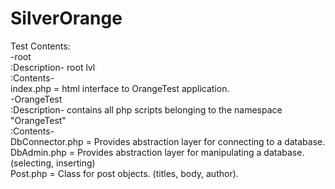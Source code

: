 # SilverOrange
Test Contents: <br />
-root <br />
	:Description- root lvl <br />
	:Contents- <br />
		index.php = html interface to OrangeTest application. <br />
-OrangeTest <br />
	:Description- contains all php scripts belonging to the namespace "OrangeTest" <br />
	:Contents- <br />
		DbConnector.php = Provides abstraction layer for connecting to a database. <br />
		DbAdmin.php = Provides abstraction layer for manipulating a database. (selecting, inserting) <br />
		Post.php = Class for post objects. (titles, body, author). <br />
